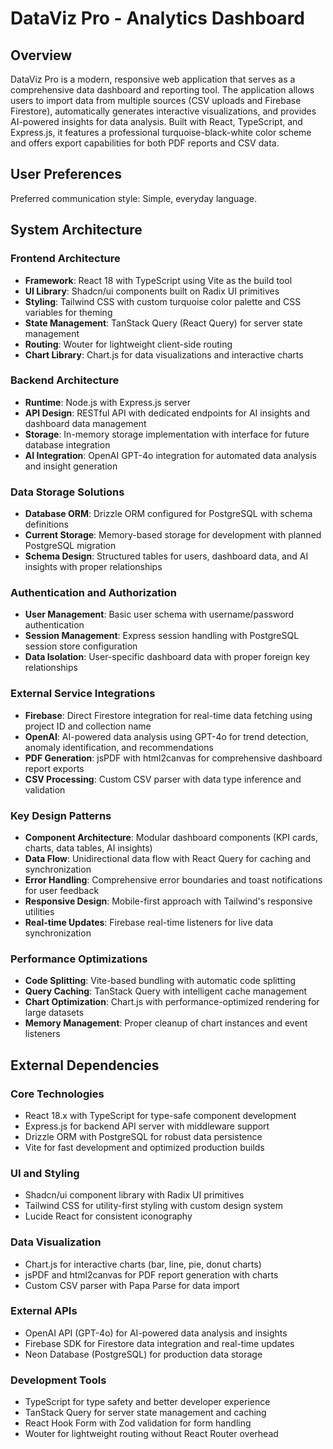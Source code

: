 # DataViz Pro - Analytics Dashboard

## Overview

DataViz Pro is a modern, responsive web application that serves as a comprehensive data dashboard and reporting tool. The application allows users to import data from multiple sources (CSV uploads and Firebase Firestore), automatically generates interactive visualizations, and provides AI-powered insights for data analysis. Built with React, TypeScript, and Express.js, it features a professional turquoise-black-white color scheme and offers export capabilities for both PDF reports and CSV data.

## User Preferences

Preferred communication style: Simple, everyday language.

## System Architecture

### Frontend Architecture
- **Framework**: React 18 with TypeScript using Vite as the build tool
- **UI Library**: Shadcn/ui components built on Radix UI primitives
- **Styling**: Tailwind CSS with custom turquoise color palette and CSS variables for theming
- **State Management**: TanStack Query (React Query) for server state management
- **Routing**: Wouter for lightweight client-side routing
- **Chart Library**: Chart.js for data visualizations and interactive charts

### Backend Architecture
- **Runtime**: Node.js with Express.js server
- **API Design**: RESTful API with dedicated endpoints for AI insights and dashboard data management
- **Storage**: In-memory storage implementation with interface for future database integration
- **AI Integration**: OpenAI GPT-4o integration for automated data analysis and insight generation

### Data Storage Solutions
- **Database ORM**: Drizzle ORM configured for PostgreSQL with schema definitions
- **Current Storage**: Memory-based storage for development with planned PostgreSQL migration
- **Schema Design**: Structured tables for users, dashboard data, and AI insights with proper relationships

### Authentication and Authorization
- **User Management**: Basic user schema with username/password authentication
- **Session Management**: Express session handling with PostgreSQL session store configuration
- **Data Isolation**: User-specific dashboard data with proper foreign key relationships

### External Service Integrations
- **Firebase**: Direct Firestore integration for real-time data fetching using project ID and collection name
- **OpenAI**: AI-powered data analysis using GPT-4o for trend detection, anomaly identification, and recommendations
- **PDF Generation**: jsPDF with html2canvas for comprehensive dashboard report exports
- **CSV Processing**: Custom CSV parser with data type inference and validation

### Key Design Patterns
- **Component Architecture**: Modular dashboard components (KPI cards, charts, data tables, AI insights)
- **Data Flow**: Unidirectional data flow with React Query for caching and synchronization
- **Error Handling**: Comprehensive error boundaries and toast notifications for user feedback
- **Responsive Design**: Mobile-first approach with Tailwind's responsive utilities
- **Real-time Updates**: Firebase real-time listeners for live data synchronization

### Performance Optimizations
- **Code Splitting**: Vite-based bundling with automatic code splitting
- **Query Caching**: TanStack Query with intelligent cache management
- **Chart Optimization**: Chart.js with performance-optimized rendering for large datasets
- **Memory Management**: Proper cleanup of chart instances and event listeners

## External Dependencies

### Core Technologies
- React 18.x with TypeScript for type-safe component development
- Express.js for backend API server with middleware support
- Drizzle ORM with PostgreSQL for robust data persistence
- Vite for fast development and optimized production builds

### UI and Styling
- Shadcn/ui component library with Radix UI primitives
- Tailwind CSS for utility-first styling with custom design system
- Lucide React for consistent iconography

### Data Visualization
- Chart.js for interactive charts (bar, line, pie, donut charts)
- jsPDF and html2canvas for PDF report generation with charts
- Custom CSV parser with Papa Parse for data import

### External APIs
- OpenAI API (GPT-4o) for AI-powered data analysis and insights
- Firebase SDK for Firestore data integration and real-time updates
- Neon Database (PostgreSQL) for production data storage

### Development Tools
- TypeScript for type safety and better developer experience
- TanStack Query for server state management and caching
- React Hook Form with Zod validation for form handling
- Wouter for lightweight routing without React Router overhead